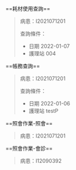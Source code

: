 ==耗材使用查詢==

> 病患：I2021071201
>
> 查詢條件：
>
> - 日期 2022-01-07
> - 護理站 004



==帳務查詢==

> 病患：I2021071201
>
> 查詢條件：
>
> - 日期 2022-01-06
> - 護理站 testP



==照會作業-照會==

> 病患：I2021071201



==照會作業-會診==

> 病患：I12090392

